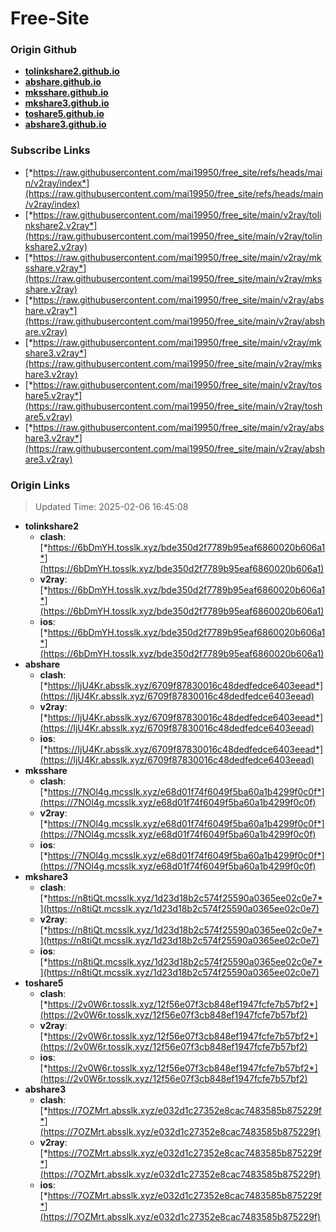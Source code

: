 # Free-Site

### Origin Github

- [**tolinkshare2.github.io**](https://github.com/tolinkshare2/tolinkshare2.github.io)
- [**abshare.github.io**](https://github.com/abshare/abshare.github.io)
- [**mksshare.github.io**](https://github.com/mksshare/mksshare.github.io)
- [**mkshare3.github.io**](https://github.com/mkshare3/mkshare3.github.io)
- [**toshare5.github.io**](https://github.com/toshare5/toshare5.github.io)
- [**abshare3.github.io**](https://github.com/abshare3/abshare3.github.io)

### Subscribe Links

- [*https://raw.githubusercontent.com/mai19950/free_site/refs/heads/main/v2ray/index*](https://raw.githubusercontent.com/mai19950/free_site/refs/heads/main/v2ray/index)
- [*https://raw.githubusercontent.com/mai19950/free_site/main/v2ray/tolinkshare2.v2ray*](https://raw.githubusercontent.com/mai19950/free_site/main/v2ray/tolinkshare2.v2ray)
- [*https://raw.githubusercontent.com/mai19950/free_site/main/v2ray/mksshare.v2ray*](https://raw.githubusercontent.com/mai19950/free_site/main/v2ray/mksshare.v2ray)
- [*https://raw.githubusercontent.com/mai19950/free_site/main/v2ray/abshare.v2ray*](https://raw.githubusercontent.com/mai19950/free_site/main/v2ray/abshare.v2ray)
- [*https://raw.githubusercontent.com/mai19950/free_site/main/v2ray/mkshare3.v2ray*](https://raw.githubusercontent.com/mai19950/free_site/main/v2ray/mkshare3.v2ray)
- [*https://raw.githubusercontent.com/mai19950/free_site/main/v2ray/toshare5.v2ray*](https://raw.githubusercontent.com/mai19950/free_site/main/v2ray/toshare5.v2ray)
- [*https://raw.githubusercontent.com/mai19950/free_site/main/v2ray/abshare3.v2ray*](https://raw.githubusercontent.com/mai19950/free_site/main/v2ray/abshare3.v2ray)

### Origin Links

> Updated Time: 2025-02-06 16:45:08

- **tolinkshare2**
  - **clash**: [*https://6bDmYH.tosslk.xyz/bde350d2f7789b95eaf6860020b606a1*](https://6bDmYH.tosslk.xyz/bde350d2f7789b95eaf6860020b606a1)
  - **v2ray**: [*https://6bDmYH.tosslk.xyz/bde350d2f7789b95eaf6860020b606a1*](https://6bDmYH.tosslk.xyz/bde350d2f7789b95eaf6860020b606a1)
  - **ios**: [*https://6bDmYH.tosslk.xyz/bde350d2f7789b95eaf6860020b606a1*](https://6bDmYH.tosslk.xyz/bde350d2f7789b95eaf6860020b606a1)
- **abshare**
  - **clash**: [*https://IjU4Kr.absslk.xyz/6709f87830016c48dedfedce6403eead*](https://IjU4Kr.absslk.xyz/6709f87830016c48dedfedce6403eead)
  - **v2ray**: [*https://IjU4Kr.absslk.xyz/6709f87830016c48dedfedce6403eead*](https://IjU4Kr.absslk.xyz/6709f87830016c48dedfedce6403eead)
  - **ios**: [*https://IjU4Kr.absslk.xyz/6709f87830016c48dedfedce6403eead*](https://IjU4Kr.absslk.xyz/6709f87830016c48dedfedce6403eead)
- **mksshare**
  - **clash**: [*https://7NOl4g.mcsslk.xyz/e68d01f74f6049f5ba60a1b4299f0c0f*](https://7NOl4g.mcsslk.xyz/e68d01f74f6049f5ba60a1b4299f0c0f)
  - **v2ray**: [*https://7NOl4g.mcsslk.xyz/e68d01f74f6049f5ba60a1b4299f0c0f*](https://7NOl4g.mcsslk.xyz/e68d01f74f6049f5ba60a1b4299f0c0f)
  - **ios**: [*https://7NOl4g.mcsslk.xyz/e68d01f74f6049f5ba60a1b4299f0c0f*](https://7NOl4g.mcsslk.xyz/e68d01f74f6049f5ba60a1b4299f0c0f)
- **mkshare3**
  - **clash**: [*https://n8tiQt.mcsslk.xyz/1d23d18b2c574f25590a0365ee02c0e7*](https://n8tiQt.mcsslk.xyz/1d23d18b2c574f25590a0365ee02c0e7)
  - **v2ray**: [*https://n8tiQt.mcsslk.xyz/1d23d18b2c574f25590a0365ee02c0e7*](https://n8tiQt.mcsslk.xyz/1d23d18b2c574f25590a0365ee02c0e7)
  - **ios**: [*https://n8tiQt.mcsslk.xyz/1d23d18b2c574f25590a0365ee02c0e7*](https://n8tiQt.mcsslk.xyz/1d23d18b2c574f25590a0365ee02c0e7)
- **toshare5**
  - **clash**: [*https://2v0W6r.tosslk.xyz/12f56e07f3cb848ef1947fcfe7b57bf2*](https://2v0W6r.tosslk.xyz/12f56e07f3cb848ef1947fcfe7b57bf2)
  - **v2ray**: [*https://2v0W6r.tosslk.xyz/12f56e07f3cb848ef1947fcfe7b57bf2*](https://2v0W6r.tosslk.xyz/12f56e07f3cb848ef1947fcfe7b57bf2)
  - **ios**: [*https://2v0W6r.tosslk.xyz/12f56e07f3cb848ef1947fcfe7b57bf2*](https://2v0W6r.tosslk.xyz/12f56e07f3cb848ef1947fcfe7b57bf2)
- **abshare3**
  - **clash**: [*https://7OZMrt.absslk.xyz/e032d1c27352e8cac7483585b875229f*](https://7OZMrt.absslk.xyz/e032d1c27352e8cac7483585b875229f)
  - **v2ray**: [*https://7OZMrt.absslk.xyz/e032d1c27352e8cac7483585b875229f*](https://7OZMrt.absslk.xyz/e032d1c27352e8cac7483585b875229f)
  - **ios**: [*https://7OZMrt.absslk.xyz/e032d1c27352e8cac7483585b875229f*](https://7OZMrt.absslk.xyz/e032d1c27352e8cac7483585b875229f)
